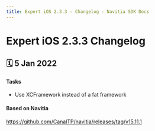 ```yaml
---
title: Expert iOS 2.3.3 - Changelog - Navitia SDK Docs
---
```


# Expert iOS 2.3.3 Changelog

<h2>🗓 5 Jan 2022</h2>

#### Tasks 
- Use XCFramework instead of a fat framework

#### Based on Navitia
<a target="_blank" href="https://github.com/CanalTP/navitia/releases/tag/v15.11.1">https://github.com/CanalTP/navitia/releases/tag/v15.11.1</a>
